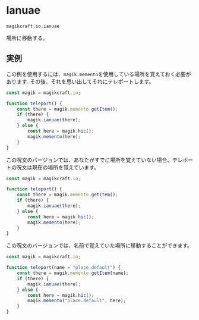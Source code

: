 # Ianuae

`magikcraft.io.ianuae`

場所に移動する。

## 実例

この例を使用するには、`magik.memento`を使用している場所を覚えておく必要があります. その後、それを思い出してそれにテレポートします。

```javascript
const magik = magikcraft.io;

function teleport() {
    const there = magik.memento.getItem();
    if (there) {
        magik.ianuae(there);
    } else {
        const here = magik.hic();
        magik.memento(here);
    }
}
```

この呪文のバージョンでは、あなたがすでに場所を覚えていない場合、テレポートの呪文は現在の場所を覚えています。

```javascript
const magik = magikcraft.io;

function teleport() {
    const there = magik.memento.getItem();
    if (there) {
        magik.ianuae(there);
    } else {
        const here = magik.hic();
        magik.memento(here);
    }
}
```

この呪文のバージョンでは、名前で覚えていた場所に移動することができます。

```javascript
const magik = magikcraft.io;

function teleport(name = "place.default") {
    const there = magik.memento.getItem(name);
    if (there) {
        magik.ianuae(there);
    } else {
        const here = magik.hic();
        magik.memento("place.default", here);
    }
}
```